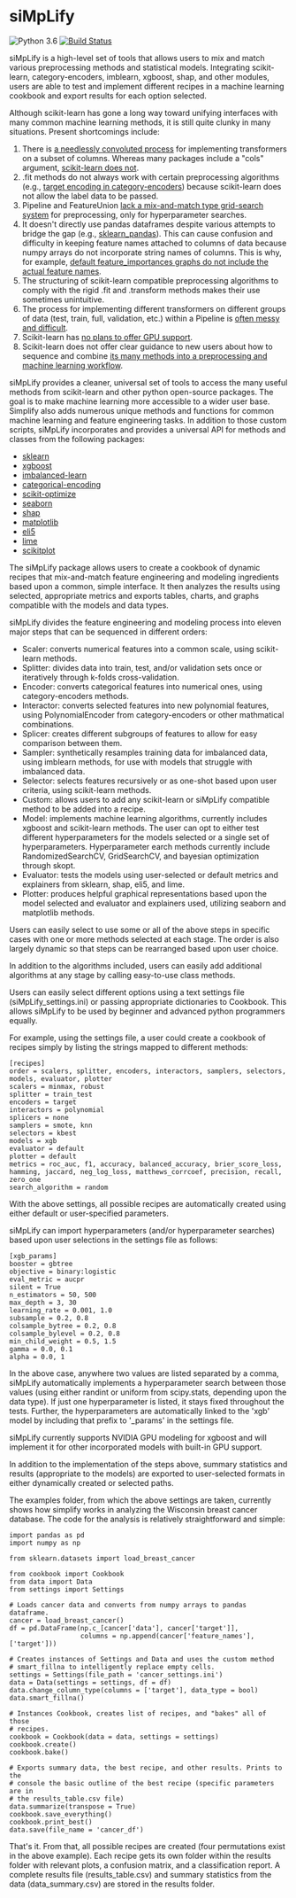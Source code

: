 # siMpLify

![Python 3.6](https://img.shields.io/badge/python-3.6-blue.svg)
[![Build Status](https://img.shields.io/travis/with_precedent/siMpLify.svg)](https://travis-ci.org/with_precedent/siMpLify)

siMpLify is a high-level set of tools that allows users to mix and match various preprocessing methods and statistical models. Integrating scikit-learn, category-encoders, imblearn, xgboost, shap, and other modules, users are able to test and implement different recipes in a machine learning cookbook and export results for each option selected.

Although scikit-learn has gone a long way toward unifying interfaces with many common machine learning methods, it is still quite clunky in many situations. Present shortcomings include:
1) There is [a needlessly convoluted process](https://github.com/scikit-learn-contrib/sklearn-pandas#transformation-mapping) for implementing transformers on a subset of columns. Whereas many packages include a "cols" argument, [scikit-learn does not](https://medium.com/vickdata/easier-machine-learning-with-the-new-column-transformer-from-scikit-learn-c2268ea9564c).
2) .fit methods do not always work with certain preprocessing algorithms (e.g., [target encoding in category-encoders](https://github.com/scikit-learn-contrib/categorical-encoding/issues/104)) because scikit-learn does not allow the label data to be passed.
3) Pipeline and FeatureUnion [lack a mix-and-match type grid-search system](https://buildmedia.readthedocs.org/media/pdf/scikit-learn-enhancement-proposals/latest/scikit-learn-enhancement-proposals.pdf) for preprocessing, only for hyperparameter searches.
4) It doesn't directly use pandas dataframes despite various attempts to bridge the gap (e.g., [sklearn_pandas](https://github.com/scikit-learn-contrib/sklearn-pandas)). This can cause confusion and difficulty in keeping feature names attached to columns of data because numpy arrays do not incorporate string names of columns. This is why, for example, [default feature_importances graphs do not include the actual feature names](https://stackoverflow.com/questions/44511636/matplotlib-plot-feature-importance-with-feature-names).
5) The structuring of scikit-learn compatible preprocessing algorithms to comply with the rigid .fit and .transform methods makes their use sometimes unintuitive.
6) The process for implementing different transformers on different groups of data (test, train, full, validation, etc.) within a Pipeline is [often messy and difficult](https://towardsdatascience.com/preprocessing-with-sklearn-a-complete-and-comprehensive-guide-670cb98fcfb9).
7) Scikit-learn has [no plans to offer GPU support](https://scikit-learn.org/stable/faq.html#will-you-add-gpu-support).
8) Scikit-learn does not offer clear guidance to new users about how to sequence and combine [its many methods into a preprocessing and machine learning workflow](https://scikit-learn.org/stable/modules/classes.html).

siMpLify provides a cleaner, universal set of tools to access the many useful methods from scikit-learn and other python open-source packages. The goal is to make machine learning more accessible to a wider user base. Simplify also adds numerous unique methods and functions for common machine learning and feature engineering tasks. In addition to those custom scripts, siMpLify incorporates and provides a universal API for methods and classes from the following packages:

* [sklearn](https://github.com/scikit-learn/scikit-learn)
* [xgboost](https://github.com/dmlc/xgboost)
* [imbalanced-learn](https://github.com/scikit-learn-contrib/imbalanced-learn/tree/master/imblearn)
* [categorical-encoding](https://github.com/scikit-learn-contrib/categorical-encoding)
* [scikit-optimize](https://github.com/scikit-optimize/scikit-optimize/tree/master/skopt)
* [seaborn](https://github.com/mwaskom/seaborn)
* [shap](https://github.com/slundberg/shap)
* [matplotlib](https://github.com/matplotlib/matplotlib)
* [eli5](https://github.com/TeamHG-Memex/eli5)
* [lime](https://github.com/marcotcr/lime)
* [scikitplot](https://github.com/reiinakano/scikit-plot)

The siMpLify package allows users to create a cookbook of dynamic recipes that mix-and-match feature engineering and modeling ingredients based upon a common, simple interface. It then analyzes the results using selected, appropriate metrics and exports tables, charts, and graphs compatible with the models and data types.

siMpLify divides the feature engineering and modeling process into eleven major steps that can be sequenced in different orders:

* Scaler: converts numerical features into a common scale, using scikit-learn methods.
* Splitter: divides data into train, test, and/or validation sets once or iteratively through k-folds cross-validation.
* Encoder: converts categorical features into numerical ones, using category-encoders methods.
* Interactor: converts selected features into new polynomial features, using PolynomialEncoder from category-encoders or other mathmatical combinations.
* Splicer: creates different subgroups of features to allow for easy comparison between them.
* Sampler: synthetically resamples training data for imbalanced data, using imblearn methods, for use with models that struggle with imbalanced data.
* Selector: selects features recursively or as one-shot based upon user criteria, using scikit-learn methods.
* Custom: allows users to add any scikit-learn or siMpLify compatible method to be added into a recipe.
* Model: implements machine learning algorithms, currently includes xgboost and scikit-learn methods. The user can opt to either test different hyperparameters for the models selected or a single set of hyperparameters. Hyperparameter earch methods currently include RandomizedSearchCV, GridSearchCV, and bayesian optimization through skopt.
* Evaluator: tests the models using user-selected or default metrics and explainers from sklearn, shap, eli5, and lime.
* Plotter: produces helpful graphical representations based upon the model selected and evaluator and explainers used, utilizing seaborn and matplotlib methods.

Users can easily select to use some or all of the above steps in specific cases with one or more methods selected at each stage. The order is also largely dynamic so that steps can be rearranged based upon user choice.

In addition to the algorithms included, users can easily add additional algorithms at any stage by calling easy-to-use class methods.

Users can easily select different options using a text settings file (siMpLify_settings.ini) or passing appropriate dictionaries to Cookbook. This allows siMpLify to be used by beginner and advanced python programmers equally.

For example, using the settings file, a user could create a cookbook of recipes simply by listing the strings mapped to different methods:

    [recipes]
    order = scalers, splitter, encoders, interactors, samplers, selectors, models, evaluator, plotter
    scalers = minmax, robust
    splitter = train_test
    encoders = target
    interactors = polynomial
    splicers = none
    samplers = smote, knn
    selectors = kbest
    models = xgb
    evaluator = default
    plotter = default
    metrics = roc_auc, f1, accuracy, balanced_accuracy, brier_score_loss, hamming, jaccard, neg_log_loss, matthews_corrcoef, precision, recall, zero_one
    search_algorithm = random

With the above settings, all possible recipes are automatically created using either default or user-specified parameters.

siMpLify can import hyperparameters (and/or hyperparameter searches) based upon user selections in the settings file as follows:

    [xgb_params]
    booster = gbtree
    objective = binary:logistic
    eval_metric = aucpr
    silent = True
    n_estimators = 50, 500
    max_depth = 3, 30
    learning_rate = 0.001, 1.0
    subsample = 0.2, 0.8
    colsample_bytree = 0.2, 0.8
    colsample_bylevel = 0.2, 0.8
    min_child_weight = 0.5, 1.5
    gamma = 0.0, 0.1
    alpha = 0.0, 1

In the above case, anywhere two values are listed separated by a comma, siMpLify automatically implements a hyperparameter search between those values (using either randint or uniform from scipy.stats, depending upon the data type). If just one hyperparameter is listed, it stays fixed throughout the tests. Further, the hyperparameters are automatically linked to the 'xgb' model by including that prefix to '_params' in the settings file.

siMpLify currently supports NVIDIA GPU modeling for xgboost and will implement it for other incorporated models with built-in GPU support.

In addition to the implementation of the steps above, summary statistics and results (appropriate to the models) are exported to user-selected formats in either dynamically created or selected paths.

The examples folder, from which the above settings are taken, currently shows how simplify works in analyzing the Wisconsin breast cancer database. The code for the analysis is relatively straightforward and simple:

    import pandas as pd
    import numpy as np

    from sklearn.datasets import load_breast_cancer

    from cookbook import Cookbook
    from data import Data
    from settings import Settings

    # Loads cancer data and converts from numpy arrays to pandas dataframe.
    cancer = load_breast_cancer()
    df = pd.DataFrame(np.c_[cancer['data'], cancer['target']],
                      columns = np.append(cancer['feature_names'], ['target']))

    # Creates instances of Settings and Data and uses the custom method
    # smart_fillna to intelligently replace empty cells.
    settings = Settings(file_path = 'cancer_settings.ini')
    data = Data(settings = settings, df = df)
    data.change_column_type(columns = ['target'], data_type = bool)
    data.smart_fillna()

    # Instances Cookbook, creates list of recipes, and "bakes" all of those
    # recipes.
    cookbook = Cookbook(data = data, settings = settings)
    cookbook.create()
    cookbook.bake()

    # Exports summary data, the best recipe, and other results. Prints to the
    # console the basic outline of the best recipe (specific parameters are in
    # the results_table.csv file)
    data.summarize(transpose = True)
    cookbook.save_everything()
    cookbook.print_best()
    data.save(file_name = 'cancer_df')

That's it. From that, all possible recipes are created (four permutations exist in the above example). Each recipe gets its own folder within the results folder with relevant plots, a confusion matrix, and a classification report. A complete results file (results_table.csv) and summary statistics from the data (data_summary.csv) are stored in the results folder.
